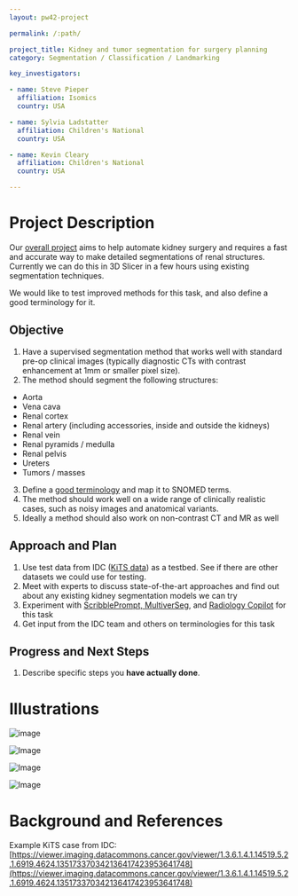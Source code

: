 ```yaml
---
layout: pw42-project

permalink: /:path/

project_title: Kidney and tumor segmentation for surgery planning
category: Segmentation / Classification / Landmarking

key_investigators:

- name: Steve Pieper
  affiliation: Isomics
  country: USA

- name: Sylvia Ladstatter
  affiliation: Children's National
  country: USA

- name: Kevin Cleary
  affiliation: Children's National
  country: USA

---
```


# Project Description

<!-- Add a short paragraph describing the project. -->


Our [overall project](https://arpa-h.gov/research-and-funding/mission-office-iso/awardees#:~:text=SARRTS%3A%20Supervised%20Autonomous%20Robotic%20Renal%20Tumor%20Surgery) aims to help automate kidney surgery and requires a fast and accurate way to make detailed segmentations of renal structures.  Currently we can do this in 3D Slicer in a few hours using existing segmentation techniques.

We would like to test improved methods for this task, and also define a good terminology for it.



## Objective

<!-- Describe here WHAT you would like to achieve (what you will have as end result). -->


1. Have a supervised segmentation method that works well with standard pre-op clinical images (typically diagnostic CTs with contrast enhancement at 1mm or smaller pixel size).
2. The method should segment the following structures:
  * Aorta
  * Vena cava
  * Renal cortex
  * Renal artery (including accessories, inside and outside the kidneys)
  * Renal vein
  * Renal pyramids / medulla
  * Renal pelvis
  * Ureters
  * Tumors / masses
 3. Define a [good terminology](https://projectweek.na-mic.org/PW42_2025_GranCanaria/Projects/InfrastructureForCustomTerminologyAndColorTablesInSlicer/) and map it to SNOMED terms.
 4. The method should work well on a wide range of clinically realistic cases, such as noisy images and anatomical variants.
 5. Ideally a method should also work on non-contrast CT and MR as well



## Approach and Plan

<!-- Describe here HOW you would like to achieve the objectives stated above. -->


1. Use test data from IDC ([KiTS data](https://kits-challenge.org/kits23/)) as a testbed.  See if there are other datasets we could use for testing.
2. Meet with experts to discuss state-of-the-art approaches and find out about any existing kidney segmentation models we can try
3. Experiment with [ScribblePrompt, MultiverSeg](https://projectweek.na-mic.org/PW42_2025_GranCanaria/Projects/DeployingScribblepromptAndMultiversegForInteractiveSegmentationAsA3DSlicerExtension/), and [Radiology Copilot](https://projectweek.na-mic.org/PW42_2025_GranCanaria/Projects/3Dand2DRadiologyCopilotIntegrationin3DSlicer/) for this task
4. Get input from the IDC team and others on terminologies for this task



## Progress and Next Steps

<!-- Update this section as you make progress, describing of what you have ACTUALLY DONE.
     If there are specific steps that you could not complete then you can describe them here, too. -->


1. Describe specific steps you **have actually done**.




# Illustrations

<!-- Add pictures and links to videos that demonstrate what has been accomplished. -->

![image](https://github.com/user-attachments/assets/5ce6d0cb-dfe4-473e-a75a-8ad96c339975)


![Image](https://github.com/user-attachments/assets/e64fc125-1cc5-4cd8-8e92-b27d5f070a3a)

![Image](https://github.com/user-attachments/assets/cb5f60f5-60ab-46c7-8e77-a3072e135934)

![Image](https://github.com/user-attachments/assets/28bad2d7-3476-4247-a899-563c18561099)



# Background and References

Example KiTS case from IDC:
[https://viewer.imaging.datacommons.cancer.gov/viewer/1.3.6.1.4.1.14519.5.2.1.6919.4624.135173370342136417423953641748](https://viewer.imaging.datacommons.cancer.gov/viewer/1.3.6.1.4.1.14519.5.2.1.6919.4624.135173370342136417423953641748)



